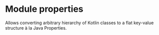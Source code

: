 # Module properties

Allows converting arbitrary hierarchy of Kotlin classes to a flat key-value structure à la Java Properties.
